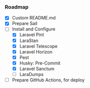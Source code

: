 ### Roadmap

- [x] Custom README.md
- [x] Prepare Sail
- [ ] Install and Configure 
  - [X] Laravel Pint
  - [X] LaraStan
  - [X] Laravel Telescope
  - [X] Laravel Horizon
  - [X] Pest
  - [X] Husky: Pre-Commit
  - [X] Laravel Sanctum
  - [ ] LaraDumps
- [ ] Prepare GitHub Actions, for deploy
